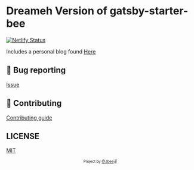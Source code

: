 # Dreameh Version of gatsby-starter-bee
[![Netlify Status](https://api.netlify.com/api/v1/badges/3592ed41-5640-4849-bd6c-f3b70a446d1d/deploy-status)](https://app.netlify.com/sites/festive-chandrasekhar-c3546e/deploys)

Includes a personal blog found [Here](https://dreameh.moe/)


## :bug: Bug reporting

[Issue](https://github.com/JaeYeopHan/gatsby-starter-bee/issues)

## 🎁 Contributing

[Contributing guide](./CONTRIBUTING.md)

## LICENSE

[MIT](./LICENSE)

<div align="center">

<sub><sup>Project by <a href="https://github.com/JaeYeopHan">@Jbee</a></sup></sub><small>✌</small>

</div>